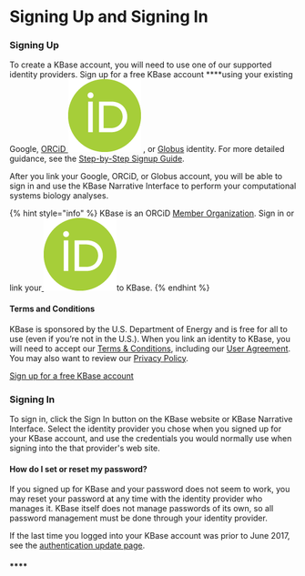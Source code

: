# Signing Up and Signing In

### **Signing Up**

To create a KBase account, you will need to use one of our supported identity providers. Sign up for a free KBase account ****using your existing Google, [ORCiD ![](../../.gitbook/assets/orcidid_icon128x128.png)](https://orcid.org/) , or [Globus](https://www.globusid.org/login) identity. For more detailed guidance, see the [Step-by-Step Signup Guide](step-by-step.md).

After you link your Google, ORCiD, or Globus account, you will be able to sign in and use the KBase Narrative Interface to perform your computational systems biology analyses.

{% hint style="info" %}
KBase is an ORCiD [Member Organization](https://orcid.org/members/0016f00002ZLyhNAAT-kbase). Sign in or link your[ ![](../../.gitbook/assets/orcidid_icon128x128.png)](https://orcid.org/)to KBase. 
{% endhint %}

#### **Terms and Conditions**

KBase is sponsored by the U.S. Department of Energy and is free for all to use \(even if you’re not in the U.S.\). When you link an identity to KBase, you will need to accept our [Terms & Conditions](https://kbase.us/terms-and-conditions/), including our [User Agreement](http://kbase.us/user-agreement). You may also want to review our [Privacy Policy](http://kbase.us/privacy-policy).

[Sign up for a free KBase account](https://narrative.kbase.us/#signup)

### **Signing In**

To sign in, click the Sign In button on the KBase website or KBase Narrative Interface. Select the identity provider you chose when you signed up for your KBase account, and use the credentials you would normally use when signing into the that provider's web site.

#### How do I set or reset my password?

If you signed up for KBase and your password does not seem to work, you may reset your password at any time with the identity provider who manages it. KBase itself does not manage passwords of its own, so all password management must be done through your identity provider.

If the last time you logged into your KBase account was prior to June 2017, see the [authentication update page](auth-update.md).

#### \*\*\*\*

